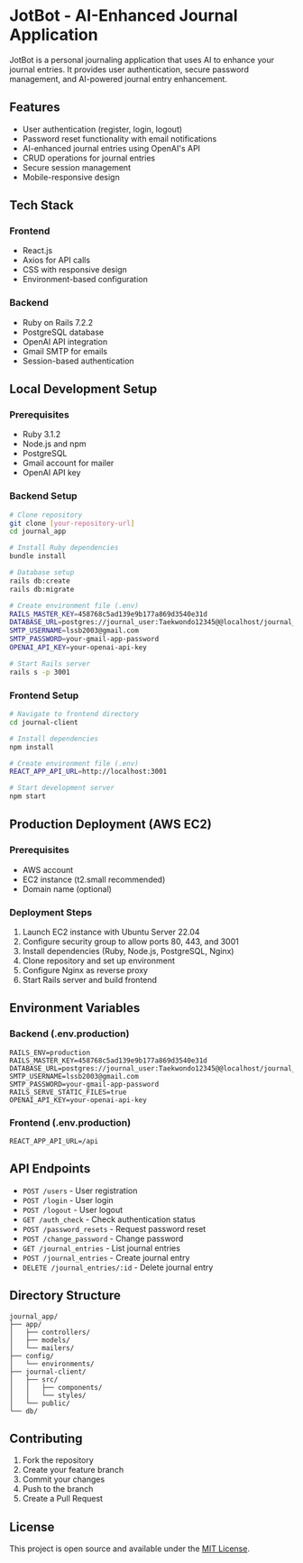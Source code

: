# JotBot - AI-Enhanced Journal Application

JotBot is a personal journaling application that uses AI to enhance your journal entries. It provides user authentication, secure password management, and AI-powered journal entry enhancement.

## Features

- User authentication (register, login, logout)
- Password reset functionality with email notifications
- AI-enhanced journal entries using OpenAI's API
- CRUD operations for journal entries
- Secure session management
- Mobile-responsive design

## Tech Stack

### Frontend
- React.js
- Axios for API calls
- CSS with responsive design
- Environment-based configuration

### Backend
- Ruby on Rails 7.2.2
- PostgreSQL database
- OpenAI API integration
- Gmail SMTP for emails
- Session-based authentication

## Local Development Setup

### Prerequisites
- Ruby 3.1.2
- Node.js and npm
- PostgreSQL
- Gmail account for mailer
- OpenAI API key

### Backend Setup
```bash
# Clone repository
git clone [your-repository-url]
cd journal_app

# Install Ruby dependencies
bundle install

# Database setup
rails db:create
rails db:migrate

# Create environment file (.env)
RAILS_MASTER_KEY=458768c5ad139e9b177a869d3540e31d
DATABASE_URL=postgres://journal_user:Taekwondo12345@@localhost/journal_app_development
SMTP_USERNAME=lssb2003@gmail.com
SMTP_PASSWORD=your-gmail-app-password
OPENAI_API_KEY=your-openai-api-key

# Start Rails server
rails s -p 3001
```

### Frontend Setup
```bash
# Navigate to frontend directory
cd journal-client

# Install dependencies
npm install

# Create environment file (.env)
REACT_APP_API_URL=http://localhost:3001

# Start development server
npm start
```

## Production Deployment (AWS EC2)

### Prerequisites
- AWS account
- EC2 instance (t2.small recommended)
- Domain name (optional)

### Deployment Steps
1. Launch EC2 instance with Ubuntu Server 22.04
2. Configure security group to allow ports 80, 443, and 3001
3. Install dependencies (Ruby, Node.js, PostgreSQL, Nginx)
4. Clone repository and set up environment
5. Configure Nginx as reverse proxy
6. Start Rails server and build frontend


## Environment Variables

### Backend (.env.production)
```
RAILS_ENV=production
RAILS_MASTER_KEY=458768c5ad139e9b177a869d3540e31d
DATABASE_URL=postgres://journal_user:Taekwondo12345@@localhost/journal_app_production
SMTP_USERNAME=lssb2003@gmail.com
SMTP_PASSWORD=your-gmail-app-password
RAILS_SERVE_STATIC_FILES=true
OPENAI_API_KEY=your-openai-api-key
```

### Frontend (.env.production)
```
REACT_APP_API_URL=/api
```

## API Endpoints

- `POST /users` - User registration
- `POST /login` - User login
- `POST /logout` - User logout
- `GET /auth_check` - Check authentication status
- `POST /password_resets` - Request password reset
- `POST /change_password` - Change password
- `GET /journal_entries` - List journal entries
- `POST /journal_entries` - Create journal entry
- `DELETE /journal_entries/:id` - Delete journal entry

## Directory Structure
```
journal_app/
├── app/
│   ├── controllers/
│   ├── models/
│   └── mailers/
├── config/
│   └── environments/
├── journal-client/
│   ├── src/
│   │   ├── components/
│   │   └── styles/
│   └── public/
└── db/
```

## Contributing

1. Fork the repository
2. Create your feature branch
3. Commit your changes
4. Push to the branch
5. Create a Pull Request

## License

This project is open source and available under the [MIT License](LICENSE).
